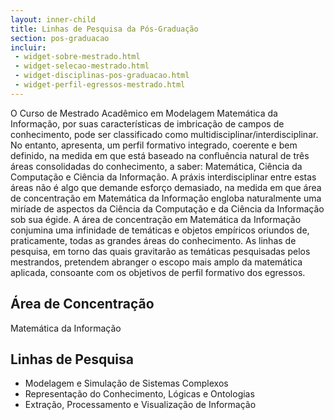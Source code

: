 ```yaml
---
layout: inner-child
title: Linhas de Pesquisa da Pós-Graduação
section: pos-graduacao
incluir:
 - widget-sobre-mestrado.html
 - widget-selecao-mestrado.html
 - widget-disciplinas-pos-graduacao.html
 - widget-perfil-egressos-mestrado.html
---
```


O Curso de Mestrado Acadêmico em Modelagem Matemática da Informação,
por suas características de imbricação de campos de conhecimento, pode
ser classificado como multidisciplinar/interdisciplinar. No entanto,
apresenta, um perfil formativo integrado, coerente e bem definido, na
medida em que está baseado na confluência natural de três áreas
consolidadas do conhecimento, a saber: Matemática, Ciência da
Computação e Ciência da Informação.  A práxis interdisciplinar entre
estas áreas não é algo que demande esforço demasiado, na medida em que
área de concentração em Matemática da Informação engloba naturalmente
uma miríade de aspectos da Ciência da Computação e da Ciência da
Informação sob sua égide. A área de concentração em Matemática da
Informação conjumina uma infinidade de temáticas e objetos empíricos
oriundos de, praticamente, todas as grandes áreas do conhecimento. As
linhas de pesquisa, em torno das quais gravitarão as temáticas
pesquisadas pelos mestrandos, pretendem abranger o escopo mais amplo
da matemática aplicada, consoante com os objetivos de perfil formativo
dos egressos.
 
## Área de Concentração

Matemática da Informação

## Linhas de Pesquisa

- Modelagem e Simulação de Sistemas Complexos
- Representação do Conhecimento, Lógicas e Ontologias
- Extração, Processamento e Visualização de Informação



